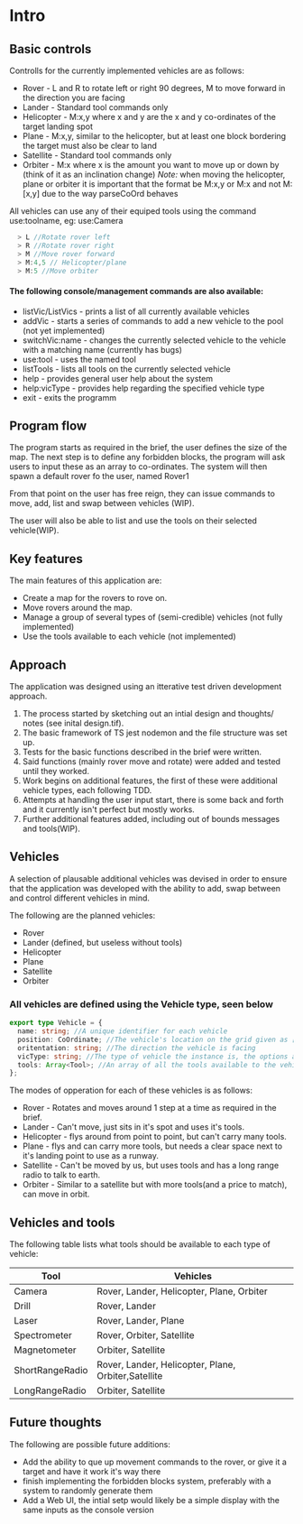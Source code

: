 # Intro

## Basic controls

Controlls for the currently implemented vehicles are as follows:

- Rover - L and R to rotate left or right 90 degrees, M to move forward in the direction you are facing
- Lander - Standard tool commands only
- Helicopter - M:x,y where x and y are the x and y co-ordinates of the target landing spot
- Plane - M:x,y, similar to the helicopter, but at least one block bordering the target must also be clear to land
- Satellite - Standard tool commands only
- Orbiter - M:x where x is the amount you want to move up or down by (think of it as an inclination change)
  _Note:_ when moving the helicopter, plane or orbiter it is important that the format be M:x,y or M:x and not M:[x,y] due to the way parseCoOrd behaves

All vehicles can use any of their equiped tools using the command use:toolname, eg: use:Camera

```node.js
  > L //Rotate rover left
  > R //Rotate rover right
  > M //Move rover forward
  > M:4,5 // Helicopter/plane
  > M:5 //Move orbiter
```

#### The following console/management commands are also available:

- listVic/ListVics - prints a list of all currently available vehicles
- addVic - starts a series of commands to add a new vehicle to the pool (not yet implemented)
- switchVic:name - changes the currently selected vehicle to the vehicle with a matching name (currently has bugs)
- use:tool - uses the named tool
- listTools - lists all tools on the currently selected vehicle
- help - provides general user help about the system
- help:vicType - provides help regarding the specified vehicle type
- exit - exits the programm

## Program flow

The program starts as required in the brief, the user defines the size of the map.
The next step is to define any forbidden blocks, the program will ask users to
input these as an array to co-ordinates.
The system will then spawn a default rover fo the user, named Rover1

From that point on the user has free reign, they can issue commands to move, add,
list and swap between vehicles (WIP).

The user will also be able to list and use the tools on their selected vehicle(WIP).

## Key features

The main features of this application are:

- Create a map for the rovers to rove on.
- Move rovers around the map.
- Manage a group of several types of (semi-credible) vehicles (not fully implemented)
- Use the tools available to each vehicle (not implemented)

## Approach

The application was designed using an itterative test driven development approach.

1.  The process started by sketching out an intial design and thoughts/ notes (see inital design.tif).
2.  The basic framework of TS jest nodemon and the file structure was set up.
3.  Tests for the basic functions described in the brief were written.
4.  Said functions (mainly rover move and rotate) were added and tested until they worked.
5.  Work begins on additional features, the first of these were additional vehicle types, each following TDD.
6.  Attempts at handling the user input start, there is some back and forth and it currently isn't perfect but mostly works.
7.  Further additional features added, including out of bounds messages and tools(WIP).

## Vehicles

A selection of plausable additional vehicles was devised in order to ensure
that the application was developed with the ability to add, swap between and
control different vehicles in mind.

The following are the planned vehicles:

- Rover
- Lander (defined, but useless without tools)
- Helicopter
- Plane
- Satellite
- Orbiter

### All vehicles are defined using the Vehicle type, seen below

```typescript
export type Vehicle = {
  name: string; //A unique identifier for each vehicle
  position: CoOrdinate; //The vehicle's location on the grid given as [x,y]
  oritentation: string; //The direction the vehicle is facing
  vicType: string; //The type of vehicle the instance is, the options are available above
  tools: Array<Tool>; //An array of all the tools available to the vehicle
};
```

The modes of opperation for each of these vehicles is as follows:

- Rover - Rotates and moves around 1 step at a time as required in the brief.
- Lander - Can't move, just sits in it's spot and uses it's tools.
- Helicopter - flys around from point to point, but can't carry many tools.
- Plane - flys and can carry more tools, but needs a clear space next to it's landing point to use as a runway.
- Satellite - Can't be moved by us, but uses tools and has a long range radio to talk to earth.
- Orbiter - Similar to a satellite but with more tools(and a price to match), can move in orbit.

## Vehicles and tools

The following table lists what tools should be available to each type of vehicle:

| Tool            | Vehicles                                            |
| --------------- | --------------------------------------------------- |
| Camera          | Rover, Lander, Helicopter, Plane, Orbiter           |
| Drill           | Rover, Lander                                       |
| Laser           | Rover, Lander, Plane                                |
| Spectrometer    | Rover, Orbiter, Satellite                           |
| Magnetometer    | Orbiter, Satellite                                  |
| ShortRangeRadio | Rover, Lander, Helicopter, Plane, Orbiter,Satellite |
| LongRangeRadio  | Orbiter, Satellite                                  |

## Future thoughts

The following are possible future additions:

- Add the ability to que up movement commands to the rover, or give it a target and have it work it's way there
- finish implementing the forbidden blocks system, preferably with a system to randomly generate them
- Add a Web UI, the intial setp would likely be a simple display with the same inputs as the console version
